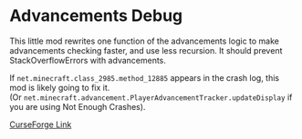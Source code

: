 # Advancements Debug

This little mod rewrites one function of the advancements logic to make advancements checking faster, and use less recursion. It should prevent StackOverflowErrors with advancements.
 
If `net.minecraft.class_2985.method_12885` appears in the crash log, this mod is likely going to fix it.<br>
(Or `net.minecraft.advancement.PlayerAdvancementTracker.updateDisplay` if you are using Not Enough Crashes).

[CurseForge Link](https://www.curseforge.com/minecraft/mc-mods/advancements-debug)

